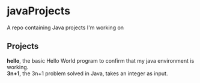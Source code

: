 # javaProjects
A repo containing Java projects I'm working on 

## Projects 
**hello**, the basic Hello World program to confirm that my java environment is working. <br>
**3n+1**, the 3n+1 problem solved in Java, takes an integer as input. <br>
